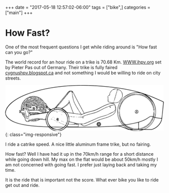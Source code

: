 +++
date = "2017-05-18 12:57:02-06:00"
tags = ["bike",]
categories = ["main"]
+++

# How Fast?

One of the most frequent questions I get while riding around is  "How fast can
you go?"  

The world record for an hour ride on  a trike is 70.68 Km. 
[WWW.ihpv.org](http://www.ihpva.org/hpvarecl.htm#nom1h2)  set by Pieter Pas out
of Germany.  Their trike is fully faired
[cygnushpv.blogspot.ca](http://cygnushpv.blogspot.ca) and not something I would be
willing  to ride on  city streets.

![trike Sketch](trike_drawing.png){: class="img-responsive"}

I ride a catrike speed.  A nice little aluminum frame trike, but no fairing.

How fast?   Well I have had it up in the  70km/h range  for a  short  distance
while going  down hill. My max on  the  flat would be  about  50km/h   mostly
I  am not concerned with going fast.  I  prefer just laying back and taking  my
time.

  It  is  the  ride that is  important not the score.  What ever bike  you like
to ride  get out  and  ride.
